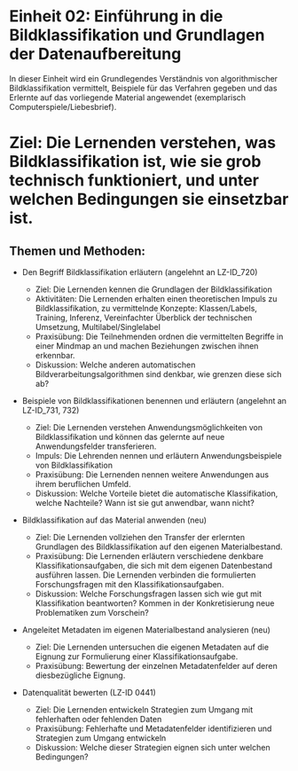 <!--

author: Mathias Zinnen und Canan Hastik  
email:    
version:  v1
language: DE

icon:     https://raw.githubusercontent.com/chastik/Beratung_Dateityp_Bild/refs/heads/main/SODa-Logo_full.svg
link:     https://raw.githubusercontent.com/chastik/Beratung/refs/heads/main/soda.css

comment:  WissKi SODA OERs

-->

# Einheit 02: Einführung in die Bildklassifikation und Grundlagen der Datenaufbereitung
In dieser Einheit wird ein Grundlegendes Verständnis von algorithmischer Bildklassifikation vermittelt, Beispiele für das Verfahren gegeben und das Erlernte auf das vorliegende Material angewendet (exemplarisch Computerspiele/Liebesbrief).

# Ziel: Die Lernenden verstehen, was Bildklassifikation ist, wie sie grob technisch funktioniert, und unter welchen Bedingungen sie einsetzbar ist.

## Themen und Methoden:
- Den Begriff Bildklassifikation erläutern (angelehnt an LZ-ID_720)
    - Ziel: Die Lernenden kennen die Grundlagen der Bildklassifikation 
    - Aktivitäten: Die Lernenden erhalten einen theoretischen Impuls zu Bildklassifikation, zu vermittelnde Konzepte: Klassen/Labels, Training, Inferenz, Vereinfachter Überblick der technischen Umsetzung, Multilabel/Singlelabel
    - Praxisübung: Die Teilnehmenden ordnen die vermittelten Begriffe in einer Mindmap an und machen Beziehungen zwischen ihnen erkennbar.
    - Diskussion: Welche anderen automatischen Bildverarbeitungsalgorithmen sind denkbar, wie grenzen diese sich ab? 

- Beispiele von Bildklassifikationen benennen und erläutern (angelehnt an LZ-ID_731, 732)
    - Ziel: Die Lernenden verstehen Anwendungsmöglichkeiten von Bildklassifikation und können das gelernte auf neue Anwendungsfelder transferieren.
    - Impuls: Die Lehrenden nennen und erläutern Anwendungsbeispiele von Bildklassifikation
    - Praxisübung: Die Lernenden nennen weitere Anwendungen aus ihrem beruflichen Umfeld.
    - Diskussion: Welche Vorteile bietet die automatische Klassifikation, welche Nachteile? Wann ist sie gut anwendbar, wann nicht?

- Bildklassifikation auf das Material anwenden (neu)
    - Ziel: Die Lernenden vollziehen den Transfer der erlernten Grundlagen des Bildklassifikation auf den eigenen Materialbestand.
    - Praxisübung: Die Lernenden erläutern verschiedene denkbare Klassifikationsaufgaben, die sich mit dem eigenen Datenbestand ausführen lassen. Die Lernenden verbinden die formulierten Forschungsfragen mit den Klassifikationsaufgaben.
    - Diskussion: Welche Forschungsfragen lassen sich wie gut mit Klassifikation beantworten? Kommen in der Konkretisierung neue Problematiken zum Vorschein?

- Angeleitet Metadaten im eigenen Materialbestand analysieren (neu)
    - Ziel: Die Lernenden untersuchen die eigenen Metadaten auf die Eignung zur Formulierung einer Klassifikationsaufgabe. 
    - Praxisübung: Bewertung der einzelnen Metadatenfelder auf deren diesbezügliche Eignung.

- Datenqualität bewerten (LZ-ID 0441)
    - Ziel: Die Lernenden entwickeln Strategien zum Umgang mit fehlerhaften oder fehlenden Daten
    - Praxisübung: Fehlerhafte und Metadatenfelder identifizieren und Strategien zum Umgang entwickeln
    - Diskussion: Welche dieser Strategien eignen sich unter welchen Bedingungen?
